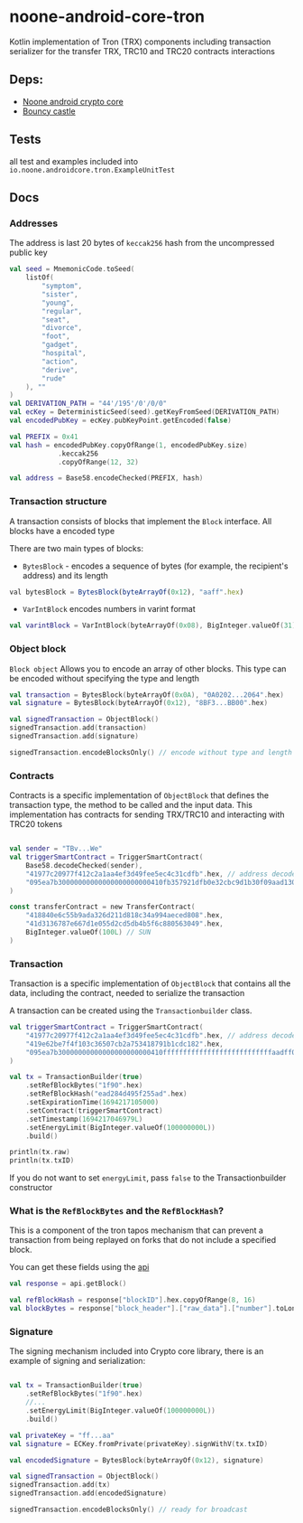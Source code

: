 # noone-android-core-tron

Kotlin implementation of Tron (TRX) components including ​​transaction serializer for the transfer TRX, TRC10 and TRC20 contracts interactions

## Deps: 

- [Noone android crypto core](https://github.com/noonewallet/noone-android-core-crypto)
- [Bouncy castle](https://www.bouncycastle.org/java.html)

## Tests

all test and examples included into ```io.noone.androidcore.tron.ExampleUnitTest```

## Docs

### Addresses 

The address is last 20 bytes of ```keccak256``` hash from the uncompressed public key

```kotlin
val seed = MnemonicCode.toSeed(
    listOf(
        "symptom",
        "sister",
        "young",
        "regular",
        "seat",
        "divorce",
        "foot",
        "gadget",
        "hospital",
        "action",
        "derive",
        "rude"
    ), ""
)
val DERIVATION_PATH = "44'/195'/0'/0/0"
val ecKey = DeterministicSeed(seed).getKeyFromSeed(DERIVATION_PATH)
val encodedPubKey = ecKey.pubKeyPoint.getEncoded(false)

val PREFIX = 0x41
val hash = encodedPubKey.copyOfRange(1, encodedPubKey.size)
            .keccak256
            .copyOfRange(12, 32)

val address = Base58.encodeChecked(PREFIX, hash)
```

### Transaction structure


A transaction consists of blocks that implement the ```Block``` interface. 
All blocks have a encoded type

There are two main types of blocks:

- `BytesBlock`  - encodes a sequence of bytes (for example, the recipient's address) and its length

```typescript
val bytesBlock = BytesBlock(byteArrayOf(0x12), "aaff".hex)
```

- `VarIntBlock` encodes numbers in varint format
```kotlin
val varintBlock = VarIntBlock(byteArrayOf(0x08), BigInteger.valueOf(31))
```

### Object block

```Block object```
Allows you to encode an array of other blocks.
This type can be encoded without specifying the type and length


```kotlin
val transaction = BytesBlock(byteArrayOf(0x0A), "0A0202...2064".hex)
val signature = BytesBlock(byteArrayOf(0x12), "8BF3...BB00".hex)

val signedTransaction = ObjectBlock()
signedTransaction.add(transaction)
signedTransaction.add(signature)

signedTransaction.encodeBlocksOnly() // encode without type and length
```

### Contracts

Contracts is a specific implementation of ```ObjectBlock``` that defines the transaction type, the method to be called and the input data.
This implementation has contracts for sending TRX/TRC10 and interacting with TRC20 tokens

```kotlin

val sender = "TBv...We"
val triggerSmartContract = TriggerSmartContract(
    Base58.decodeChecked(sender),
    "41977c20977f412c2a1aa4ef3d49fee5ec4c31cdfb".hex, // address decoded from Base58
    "095ea7b30000000000000000000000410fb357921dfb0e32cbc9d1b30f09aad13017f2cd0000000000000000000000000000000000000000000000000000000000000064".hex, // erc20 approve
)

const transferContract = new TransferContract(
    "418840e6c55b9ada326d211d818c34a994aeced808".hex,
    "41d3136787e667d1e055d2cd5db4b5f6c880563049".hex,
    BigInteger.valueOf(100L) // SUN
)
```


### Transaction

Transaction is a specific implementation of ```ObjectBlock``` that contains all the data, including the contract, needed to serialize the transaction

A transaction can be created using the ```Transactionbuilder``` class. 

```kotlin
val triggerSmartContract = TriggerSmartContract(
    "41977c20977f412c2a1aa4ef3d49fee5ec4c31cdfb".hex, // address decoded from Base58
    "419e62be7f4f103c36507cb2a753418791b1cdc182".hex,
    "095ea7b30000000000000000000000410fffffffffffffffffffffffffffaadff01ffff0000000000000000000000000000000000000000000000000000000000000064".hex, // ERC20 approve
)

val tx = TransactionBuilder(true)
    .setRefBlockBytes("1f90".hex)
    .setRefBlockHash("ead284d495f255ad".hex)
    .setExpirationTime(1694217105000)
    .setContract(triggerSmartContract)
    .setTimestamp(1694217046979L)
    .setEnergyLimit(BigInteger.valueOf(100000000L))
    .build()

println(tx.raw)
println(tx.txID)
```

If you do not want to set ```energyLimit```, pass ```false``` to the Transactionbuilder constructor

### What is the ```RefBlockBytes``` and the ```RefBlockHash```?

This is a component of the tron ​​tapos mechanism that can prevent a transaction from being replayed on forks that do not include a specified block.

You can get these fields using the [api](https://developers.tron.network/reference/getblock-2)

```kotlin
val response = api.getBlock()

val refBlockHash = response["blockID"].hex.copyOfRange(8, 16)
val blockBytes = response["block_header"].["raw_data"].["number"].toLong().toBytesBE().copyOfRange(6, 8)
```

### Signature


The signing mechanism included into Crypto core library,
there is an example of signing and serialization:

```kotlin

val tx = TransactionBuilder(true)
    .setRefBlockBytes("1f90".hex)
    //...
    .setEnergyLimit(BigInteger.valueOf(100000000L))
    .build()

val privateKey = "ff...aa"
val signature = ECKey.fromPrivate(privateKey).signWithV(tx.txID)

val encodedSignature = BytesBlock(byteArrayOf(0x12), signature)

val signedTransaction = ObjectBlock()
signedTransaction.add(tx)
signedTransaction.add(encodedSignature)

signedTransaction.encodeBlocksOnly() // ready for broadcast
```


